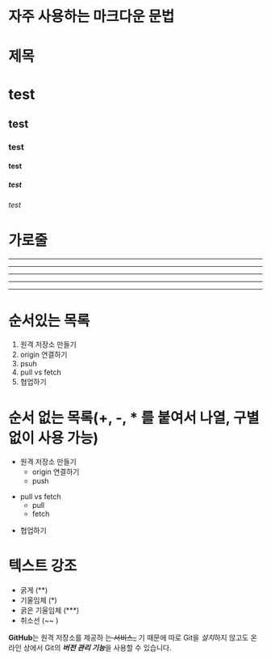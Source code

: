# 자주 사용하는 마크다운 문법

# 제목
# test
## test
### test
#### test
##### test
###### test

# 가로줄
---
----
***
*****
* * *

# 순서있는 목록
1. 원격 저장소 만들기
2. origin 연결하기
3. psuh
4. pull vs fetch
5. 협업하기

# 순서 없는 목록(+, -, * 를 붙여서 나열, 구별없이 사용 가능)
- 원격 저장소 만들기
  - origin 연결하기
  - push
+ pull vs fetch
  * pull
  * fetch
-  협업하기

# 텍스트 강조
- 굵게 (**)
- 기울임체 (*)
- 굵은 기울임체 (***)
- 취소선 (~~ )

**GitHub**는 원격 저장소를 제공하 ~~는 서비스_~~ 기 때문에 따로 Git을 *설치*하지 않고도 온라인 상에서 Git의 ***버전 관리 기능***을 사용할 수 있습니다.
